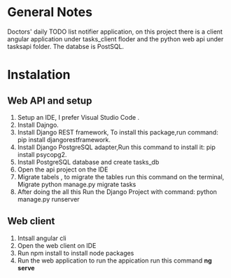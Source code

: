 # General Notes 
Doctors' daily TODO list notifier application, on this project there is a client angular application under tasks_client floder and the python web api under tasksapi folder. The databse is PostSQL.

# Instalation 
 ## Web API and setup
   1. Setup  an IDE, I prefer Visual Studio Code .
   2. Install Dajngo.
   3. Install Django REST framework, To install this package,run command: pip install djangorestframework.
   4. Install Django  PostgreSQL adapter,Run this command to install it: pip install psycopg2.
   5. Install PostgreSQL database and create tasks_db 
   6. Open the api project on the IDE
   7. Migrate tabels , to migrate the tables run this command on the terminal, Migrate python manage.py migrate tasks
   8. After doing the all this Run the Django Project with command: python manage.py runserver
## Web client
   1. Intsall angular cli
   2. Open the web client on IDE
   3. Run npm install to install node packages
   4. Run the web application to run the appication run this command <b>ng serve</b>




